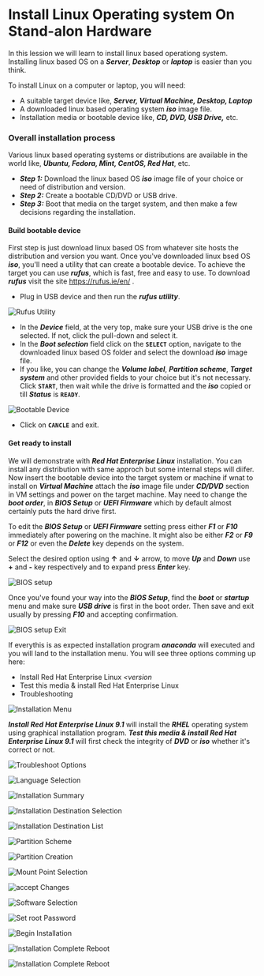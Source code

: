 # Install Linux Operating system On Stand-alon Hardware

In this lession we will learn to install linux based operationg system. Installing linux based OS on a **_Server_**, **_Desktop_** or **_laptop_** is easier than you think.

To install Linux on a computer or laptop, you will need:
  - A suitable target device like, **_Server, Virtual Machine, Desktop, Laptop_**
  - A downloaded linux based operating system **_iso_** image file.
  - Installation media or bootable device like, **_CD, DVD, USB Drive,_** etc.

### Overall installation process
Various linux based operating systems or distributions are available in the world like, **_Ubuntu, Fedora, Mint, CentOS, Red Hat_**, etc.
  - **_Step 1:_** Download the linux based OS **_iso_** image file of your choice or need of distribution and version.
  - **_Step 2:_** Create a bootable CD/DVD or USB drive.
  - **_Step 3:_** Boot that media on the target system, and then make a few decisions regarding the installation.

#### Build bootable device
First step is just download linux based OS from whatever site hosts the distribution and version you want. Once you've downloaded linux bsed OS **_iso_**, you'll need a utility that can create a bootable device. To achieve the target you can use **_rufus_**, which is fast, free and easy to use. To download **_rufus_** visit the site https://rufus.ie/en/ .
  - Plug in USB device and then run the **_rufus utility_**.

  ![Rufus Utility](../../images/installation/rufus-home-page.png)
  
  - In the **_Device_** field, at the very top, make sure your USB drive is the one selected. If not, click the pull-down and select it.
  - In the **_Boot selection_** field click on the **` SELECT `** option, navigate to the downloaded linux based OS folder and select the download **_iso_** image file.
  - If you like, you can change the **_Volume label_**, **_Partition scheme_**, **_Target system_** and other provided fields to your choice but it's not necessary. Click **` START `**, then wait while the drive is formatted and the **_iso_** copied or till **_Status_** is **` READY `**.

![Bootable Device](../../images/installation/making-bootable.png)

  - Click on **` CANCLE `** and exit.

#### Get ready to install
We will demonstrate with **_Red Hat Enterprise Linux_** installation. You can install any distribution with same approch but some internal steps will diifer. Now insert the bootable device into the target system or machine if wnat to install on **_Virtual Machine_** attach the **_iso_** image file under **_CD/DVD_** section in VM settings and power on the target machine. May need to change the **_boot order_**, in **_BIOS Setup_** or **_UEFI Firmware_** which by default almost certainly puts the hard drive first. 

To edit the **_BIOS Setup_** or **_UEFI Firmware_** setting press either **_F1_** or **_F10_** immediately after powering on the machine. It might also be either **_F2_** or **_F9_** or **_F12_** or even the **_Delete_** key depends on the system.

Select the desired option using **↑** and **↓** arrow, to move **_Up_** and **_Down_** use **+** and **-** key respectively and to expand press **_Enter_** key.

![BIOS setup](../../images/installation/bios-setup.png)

Once you've found your way into the **_BIOS Setup_**, find the **_boot_** or **_startup_** menu and make sure **_USB drive_** is first in the boot order. Then save and exit usually by pressing **_F10_** and accepting confirmation.

![BIOS setup Exit](../../images/installation/bios-setup-save-exit.png)

If everythis is as expected installation program **_anaconda_** will executed and you will land to the installation menu. You will see three options comming up here:
  - Install Red Hat Enterprise Linux *_<version_*
  - Test this media & install Red Hat Enterprise Linux *_<version>_*
  - Troubleshooting

![Installation Menu](../../images/installation/make-install-selection.png)

**_Install Red Hat Enterprise Linux 9.1_** will install the **_RHEL_** operating system using graphical installation program.
**_Test this media & install Red Hat Enterprise Linux 9.1_** will first check the integrity of **_DVD_** or **_iso_** whether it's correct or not.

![Troubleshoot Options](../../images/installation/troubleshoot.png)

![Language Selection](../../images/installation/lang-selection.png)

![Installation Summary](../../images/installation/installation-summary.png)

![Installation Destination Selection](../../images/installation/install-destination-list.png)

![Installation Destination List](../../images/installation/install-destination-selection.png)

![Partition Scheme](../../images/installation/partition-scheme.png)

![Partition Creation](../../images/installation/mount-point-selection.png)

![Mount Point Selection](../../images/installation/partitation-creation.png)

![accept Changes](../../images/installation/accept-changes.png)

![Software Selection](../../images/installation/software-selection.png)

![Set root Password](../../images/installation/set-root-passwd.png)

![Begin Installation](../../images/installation/begin-installation.png)

![Installation Complete Reboot](../../images/installation/installation-complete.png)

![Installation Complete Reboot](../../images/installation/login-shell.png)

